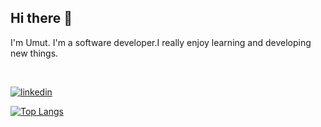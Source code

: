 ## Hi there 👋

I'm Umut. I'm a software developer.I really enjoy learning and developing new things.

<br>

[![linkedin](https://img.shields.io/badge/linkedin-0A66C2?style=for-the-badge&logo=linkedin&logoColor=white)](https://www.linkedin.com/in/umut-cakmak1/)


[![Top Langs](https://github-readme-stats.vercel.app/api/top-langs/?username=CUmut)](https://github.com/anuraghazra/github-readme-stats)

